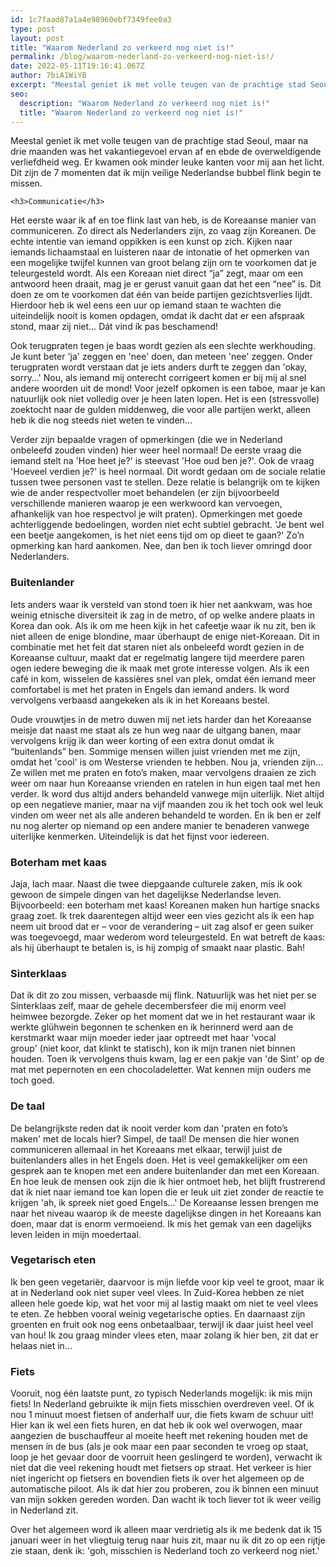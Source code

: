 ```yaml
---
id: 1c7faad87a1a4e98960ebf7349fee0a3
type: post
layout: post
title: "Waarom Nederland zo verkeerd nog niet is!"
permalink: /blog/waarom-nederland-zo-verkeerd-nog-niet-is!/
date: 2022-05-11T19:16:41.067Z
author: 7biA1WiYB
excerpt: "Meestal geniet ik met volle teugen van de prachtige stad Seoul, maar na drie maanden was het vakantiegevoel ervan af en ebde de overweldigende verliefdheid weg. Er kwamen ook minder leuke kanten voor mij aan het licht. Dit zijn de 7 momenten dat ik mijn veilige Nederlandse bubbel flink begin te missen.  "
seo:
  description: "Waarom Nederland zo verkeerd nog niet is!"
  title: "Waarom Nederland zo verkeerd nog niet is!"
---
```

Meestal geniet ik met volle teugen van de prachtige stad Seoul, maar na drie maanden was het vakantiegevoel ervan af en ebde de overweldigende verliefdheid weg. Er kwamen ook minder leuke kanten voor mij aan het licht. Dit zijn de 7 momenten dat ik mijn veilige Nederlandse bubbel flink begin te missen.  

    <h3>Communicatie</h3>
<p>Het eerste waar ik af en toe flink last van heb, is de Koreaanse manier van communiceren. Zo direct als Nederlanders zijn, zo vaag zijn Koreanen. De echte intentie van iemand oppikken is een kunst op zich. Kijken naar iemands lichaamstaal en luisteren naar de intonatie of het opmerken van een mogelijke twijfel kunnen van groot belang zijn om te voorkomen dat je teleurgesteld wordt. Als een Koreaan niet direct “ja” zegt, maar om een antwoord heen draait, mag je er gerust vanuit gaan dat het een “nee” is. Dit doen ze om te voorkomen dat één van beide partijen gezichtsverlies lijdt. Hierdoor heb ik wel eens een uur op iemand staan te wachten die uiteindelijk nooit is komen opdagen, omdat ik dacht dat er een afspraak stond, maar zij niet… Dát vind ík pas beschamend!</p>
<p>Ook terugpraten tegen je baas wordt gezien als een slechte werkhouding. Je kunt beter 'ja' zeggen en 'nee' doen, dan meteen 'nee' zeggen. Onder terugpraten wordt verstaan dat je iets anders durft te zeggen dan 'okay, sorry…' Nou, als iemand mij onterecht corrigeert komen er bij mij al snel andere woorden uit de mond! Voor jezelf opkomen is een taboe, maar je kan natuurlijk ook niet volledig over je heen laten lopen. Het is een (stressvolle) zoektocht naar de gulden middenweg, die voor alle partijen werkt, alleen heb ik die nog steeds niet weten te vinden…</p>
<p>Verder zijn bepaalde vragen of opmerkingen (die we in Nederland onbeleefd zouden vinden) hier weer heel normaal! De eerste vraag die iemand stelt na 'Hoe heet je?' is steevast 'Hoe oud ben je?'. Ook de vraag 'Hoeveel verdien je?' is heel normaal. Dit wordt gedaan om de sociale relatie tussen twee personen vast te stellen. Deze relatie is belangrijk om te kijken wie de ander respectvoller moet behandelen (er zijn bijvoorbeeld verschillende manieren waarop je een werkwoord kan vervoegen, afhankelijk van hoe respectvol je wilt praten). Opmerkingen met goede achterliggende bedoelingen, worden niet echt subtiel gebracht. 'Je bent wel een beetje aangekomen, is het niet eens tijd om op dieet te gaan?' Zo’n opmerking kan hard aankomen. Nee, dan ben ik toch liever omringd door Nederlanders.</p>
<h3>Buitenlander</h3>
<p>Iets anders waar ik versteld van stond toen ik hier net aankwam, was hoe weinig etnische diversiteit ik zag in de metro, of op welke andere plaats in Korea dan ook. Als ik om me heen kijk in het cafeetje waar ik nu zit, ben ik niet alleen de enige blondine, maar überhaupt de enige niet-Koreaan. Dit in combinatie met het feit dat staren niet als onbeleefd wordt gezien in de Koreaanse cultuur, maakt dat er regelmatig langere tijd meerdere paren ogen iedere beweging die ik maak met grote interesse volgen. Als ik een café in kom, wisselen de kassières snel van plek, omdat één iemand meer comfortabel is met het praten in Engels dan iemand anders. Ik word vervolgens verbaasd aangekeken als ik in het Koreaans bestel.</p>
<p>Oude vrouwtjes in de metro duwen mij net iets harder dan het Koreaanse meisje dat naast me staat als ze hun weg naar de uitgang banen, maar vervolgens krijg ik dan weer korting of een extra donut omdat ik “buitenlands” ben. Sommige mensen willen juist vrienden met me zijn, omdat het 'cool' is om Westerse vrienden te hebben. Nou ja, vrienden zijn… Ze willen met me praten en foto’s maken, maar vervolgens draaien ze zich weer om naar hun Koreaanse vrienden en ratelen in hun eigen taal met hen verder. Ik word dus altijd anders behandeld vanwege mijn uiterlijk. Niet altijd op een negatieve manier, maar na vijf maanden zou ik het toch ook wel leuk vinden om weer net als alle anderen behandeld te worden. En ik ben er zelf nu nog alerter op niemand op een andere manier te benaderen vanwege uiterlijke kenmerken. Uiteindelijk is dat het fijnst voor iedereen.</p>
<h3>Boterham met kaas</h3>
<p>Jaja, lach maar. Naast die twee diepgaande culturele zaken, mis ik ook gewoon de simpele dingen van het dagelijkse Nederlandse leven. Bijvoorbeeld: een boterham met kaas! Koreanen maken hun hartige snacks graag zoet. Ik trek daarentegen altijd weer een vies gezicht als ik een hap neem uit brood dat er – voor de verandering – uit zag alsof er geen suiker was toegevoegd, maar wederom word teleurgesteld. En wat betreft de kaas: als hij überhaupt te betalen is, is hij zompig of smaakt naar plastic. Bah! </p>
<h3>Sinterklaas</h3>
<p>Dat ik dit zo zou missen, verbaasde mij flink. Natuurlijk was het niet per se Sinterklaas zelf, maar de gehele decembersfeer die mij enorm veel heimwee bezorgde. Zeker op het moment dat we in het restaurant waar ik werkte glühwein begonnen te schenken en ik herinnerd werd aan de kerstmarkt waar mijn moeder ieder jaar optreedt met haar 'vocal group' (niet koor, dat klinkt te statisch), kon ik mijn tranen niet binnen houden. Toen ik vervolgens thuis kwam, lag er een pakje van 'de Sint' op de mat met pepernoten en een chocoladeletter. Wat kennen mijn ouders me toch goed.</p>
<h3>De taal</h3>
<p>De belangrijkste reden dat ik nooit verder kom dan 'praten en foto’s maken' met de locals hier? Simpel, de taal! De mensen die hier wonen communiceren allemaal in het Koreaans met elkaar, terwijl juist de buitenlanders alles in het Engels doen. Het is veel gemakkelijker om een gesprek aan te knopen met een andere buitenlander dan met een Koreaan. En hoe leuk de mensen ook zijn die ik hier ontmoet heb, het blijft frustrerend dat ik niet naar iemand toe kan lopen die er leuk uit ziet zonder de reactie te krijgen 'ah, ik spreek niet goed Engels…' De Koreaanse lessen brengen me naar het niveau waarop ik de meeste dagelijkse dingen in het Koreaans kan doen, maar dat is enorm vermoeiend. Ik mis het gemak van een dagelijks leven leiden in mijn moedertaal.</p>
<h3>Vegetarisch eten</h3>
<p>Ik ben geen vegetariër, daarvoor is mijn liefde voor kip veel te groot, maar ik at in Nederland ook niet super veel vlees. In Zuid-Korea hebben ze niet alleen hele goede kip, wat het voor mij al lastig maakt om niet te veel vlees te eten. Ze hebben vooral weinig vegetarische opties. En daarnaast zijn groenten en fruit ook nog eens onbetaalbaar, terwijl ik daar juist heel veel van hou! Ik zou graag minder vlees eten, maar zolang ik hier ben, zit dat er helaas niet in…</p>
<h3>Fiets</h3>
<p>Vooruit, nog één laatste punt, zo typisch Nederlands mogelijk: ik mis mijn fiets! In Nederland gebruikte ik mijn fiets misschien overdreven veel. Of ik nou 1 minuut moest fietsen of anderhalf uur, die fiets kwam de schuur uit! Hier kan ik wel een fiets huren, en dat heb ik ook wel overwogen, maar aangezien de buschauffeur al moeite heeft met rekening houden met de mensen ín de bus (als je ook maar een paar seconden te vroeg op staat, loop je het gevaar door de voorruit heen geslingerd te worden), verwacht ik niet dat die veel rekening houdt met fietsers op straat. Het verkeer is hier niet ingericht op fietsers en bovendien fiets ik over het algemeen op de automatische piloot. Als ik dat hier zou proberen, zou ik binnen een minuut van mijn sokken gereden worden. Dan wacht ik toch liever tot ik weer veilig in Nederland zit.</p>
<p>Over het algemeen word ik alleen maar verdrietig als ik me bedenk dat ik 15 januari weer in het vliegtuig terug naar huis zit, maar nu ik dit zo op een rijtje zie staan, denk ik: 'goh, misschien is Nederland toch zo verkeerd nog niet.'</p>  
